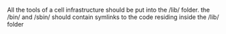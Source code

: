 All the tools of a cell infrastructure
should be put into the /lib/ folder.
the /bin/ and /sbin/ should contain symlinks to the code
residing inside the /lib/ folder
